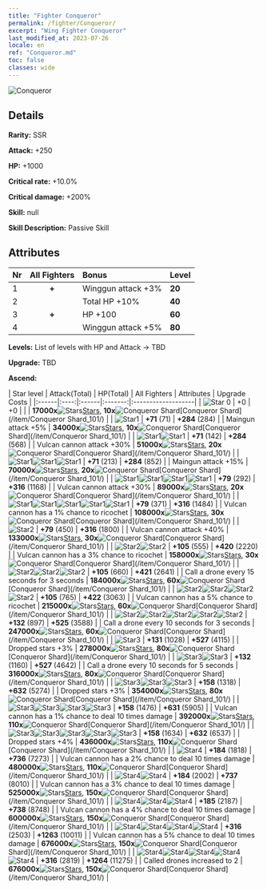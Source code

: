 ```yaml
---
title: "Fighter Conqueror"
permalink: /fighter/Conqueror/
excerpt: "Wing Fighter Conqueror"
last_modified_at: 2023-07-26
locale: en
ref: "Conqueror.md"
toc: false
classes: wide
---
```



 ![Conqueror](/images/ship/fj_img101.png)

## Details

 **Rarity:** SSR 

 **Attack:** +250

 **HP:** +1000

 **Critical rate:** +10.0%

 **Critical damage:** +200%

 **Skill:** null

 **Skill Description:**  Passive Skill

## Attributes

  |  Nr | All Fighters | Bonus | Level |
  |:----|:-------------:|:--------------------|:--------|
  | 1  | **+**  | Winggun attack +3%  | **20** |
  | 2  |   | Total HP +10%  | **40** |
  | 3  | **+**  | HP +100  | **60** |
  | 4  |   | Winggun attack +5%  | **80** |


 **Levels:**  List of levels with HP and Attack -> TBD

 **Upgrade:**  TBD

 **Ascend:**  

  |  Star level | Attack(Total) | HP(Total) | All Fighters | Attributes | Upgrade Costs |
  |:------|:----:|:------|:-------:|:-------------------|
  | ![Star 0](/images/s0.png)  | +0  | +0  |  |    | **17000x**![Stars](/images/item/Stars_p.png)[Stars](/item/Stars_2/), **10x**![Conqueror Shard](/images/item/Conqueror_Shard_p.png)[Conqueror Shard](/item/Conqueror Shard_101/) |
  | ![Star1](/images/s1.png)  | **+71** (71)  | **+284** (284)  |   | Maingun attack +5%  | **34000x**![Stars](/images/item/Stars_p.png)[Stars](/item/Stars_2/), **10x**![Conqueror Shard](/images/item/Conqueror_Shard_p.png)[Conqueror Shard](/item/Conqueror Shard_101/) |
  | ![Star1](/images/s1.png)![Star1](/images/s1.png)  | **+71** (142)  | **+284** (568)  |   | Vulcan cannon attack +30%  | **51000x**![Stars](/images/item/Stars_p.png)[Stars](/item/Stars_2/), **20x**![Conqueror Shard](/images/item/Conqueror_Shard_p.png)[Conqueror Shard](/item/Conqueror Shard_101/) |
  | ![Star1](/images/s1.png)![Star1](/images/s1.png)![Star1](/images/s1.png)  | **+71** (213)  | **+284** (852)  |   | Maingun attack +15%  | **70000x**![Stars](/images/item/Stars_p.png)[Stars](/item/Stars_2/), **20x**![Conqueror Shard](/images/item/Conqueror_Shard_p.png)[Conqueror Shard](/item/Conqueror Shard_101/) |
  | ![Star1](/images/s1.png)![Star1](/images/s1.png)![Star1](/images/s1.png)![Star1](/images/s1.png)  | **+79** (292)  | **+316** (1168)  |   | Vulcan cannon attack +30%  | **89000x**![Stars](/images/item/Stars_p.png)[Stars](/item/Stars_2/), **20x**![Conqueror Shard](/images/item/Conqueror_Shard_p.png)[Conqueror Shard](/item/Conqueror Shard_101/) |
  | ![Star1](/images/s1.png)![Star1](/images/s1.png)![Star1](/images/s1.png)![Star1](/images/s1.png)![Star1](/images/s1.png)  | **+79** (371)  | **+316** (1484)  |   | Vulcan cannon has a 1% chance to ricochet  | **108000x**![Stars](/images/item/Stars_p.png)[Stars](/item/Stars_2/), **30x**![Conqueror Shard](/images/item/Conqueror_Shard_p.png)[Conqueror Shard](/item/Conqueror Shard_101/) |
  | ![Star2](/images/s2.png)  | **+79** (450)  | **+316** (1800)  |   | Vulcan cannon attack +40%  | **133000x**![Stars](/images/item/Stars_p.png)[Stars](/item/Stars_2/), **30x**![Conqueror Shard](/images/item/Conqueror_Shard_p.png)[Conqueror Shard](/item/Conqueror Shard_101/) |
  | ![Star2](/images/s2.png)![Star2](/images/s2.png)  | **+105** (555)  | **+420** (2220)  |   | Vulcan cannon has a 3% chance to ricochet  | **158000x**![Stars](/images/item/Stars_p.png)[Stars](/item/Stars_2/), **30x**![Conqueror Shard](/images/item/Conqueror_Shard_p.png)[Conqueror Shard](/item/Conqueror Shard_101/) |
  | ![Star2](/images/s2.png)![Star2](/images/s2.png)![Star2](/images/s2.png)  | **+105** (660)  | **+421** (2641)  |   | Call a drone every 15 seconds for 3 seconds  | **184000x**![Stars](/images/item/Stars_p.png)[Stars](/item/Stars_2/), **60x**![Conqueror Shard](/images/item/Conqueror_Shard_p.png)[Conqueror Shard](/item/Conqueror Shard_101/) |
  | ![Star2](/images/s2.png)![Star2](/images/s2.png)![Star2](/images/s2.png)![Star2](/images/s2.png)  | **+105** (765)  | **+422** (3063)  |   | Vulcan cannon has a 5% chance to ricochet  | **215000x**![Stars](/images/item/Stars_p.png)[Stars](/item/Stars_2/), **60x**![Conqueror Shard](/images/item/Conqueror_Shard_p.png)[Conqueror Shard](/item/Conqueror Shard_101/) |
  | ![Star2](/images/s2.png)![Star2](/images/s2.png)![Star2](/images/s2.png)![Star2](/images/s2.png)![Star2](/images/s2.png)  | **+132** (897)  | **+525** (3588)  |   | Call a drone every 10 seconds for 3 seconds  | **247000x**![Stars](/images/item/Stars_p.png)[Stars](/item/Stars_2/), **60x**![Conqueror Shard](/images/item/Conqueror_Shard_p.png)[Conqueror Shard](/item/Conqueror Shard_101/) |
  | ![Star3](/images/s3.png)  | **+131** (1028)  | **+527** (4115)  |   | Dropped stars +3%  | **278000x**![Stars](/images/item/Stars_p.png)[Stars](/item/Stars_2/), **80x**![Conqueror Shard](/images/item/Conqueror_Shard_p.png)[Conqueror Shard](/item/Conqueror Shard_101/) |
  | ![Star3](/images/s3.png)![Star3](/images/s3.png)  | **+132** (1160)  | **+527** (4642)  |   | Call a drone every 10 seconds for 5 seconds  | **316000x**![Stars](/images/item/Stars_p.png)[Stars](/item/Stars_2/), **80x**![Conqueror Shard](/images/item/Conqueror_Shard_p.png)[Conqueror Shard](/item/Conqueror Shard_101/) |
  | ![Star3](/images/s3.png)![Star3](/images/s3.png)![Star3](/images/s3.png)  | **+158** (1318)  | **+632** (5274)  |   | Dropped stars +3%  | **354000x**![Stars](/images/item/Stars_p.png)[Stars](/item/Stars_2/), **80x**![Conqueror Shard](/images/item/Conqueror_Shard_p.png)[Conqueror Shard](/item/Conqueror Shard_101/) |
  | ![Star3](/images/s3.png)![Star3](/images/s3.png)![Star3](/images/s3.png)![Star3](/images/s3.png)  | **+158** (1476)  | **+631** (5905)  |   | Vulcan cannon has a 1% chance to deal 10 times damage   | **392000x**![Stars](/images/item/Stars_p.png)[Stars](/item/Stars_2/), **110x**![Conqueror Shard](/images/item/Conqueror_Shard_p.png)[Conqueror Shard](/item/Conqueror Shard_101/) |
  | ![Star3](/images/s3.png)![Star3](/images/s3.png)![Star3](/images/s3.png)![Star3](/images/s3.png)![Star3](/images/s3.png)  | **+158** (1634)  | **+632** (6537)  |   | Dropped stars +4%  | **436000x**![Stars](/images/item/Stars_p.png)[Stars](/item/Stars_2/), **110x**![Conqueror Shard](/images/item/Conqueror_Shard_p.png)[Conqueror Shard](/item/Conqueror Shard_101/) |
  | ![Star4](/images/s4.png)  | **+184** (1818)  | **+736** (7273)  |   | Vulcan cannon has a 2% chance to deal 10 times damage   | **480000x**![Stars](/images/item/Stars_p.png)[Stars](/item/Stars_2/), **110x**![Conqueror Shard](/images/item/Conqueror_Shard_p.png)[Conqueror Shard](/item/Conqueror Shard_101/) |
  | ![Star4](/images/s4.png)![Star4](/images/s4.png)  | **+184** (2002)  | **+737** (8010)  |   | Vulcan cannon has a 3% chance to deal 10 times damage   | **525000x**![Stars](/images/item/Stars_p.png)[Stars](/item/Stars_2/), **150x**![Conqueror Shard](/images/item/Conqueror_Shard_p.png)[Conqueror Shard](/item/Conqueror Shard_101/) |
  | ![Star4](/images/s4.png)![Star4](/images/s4.png)![Star4](/images/s4.png)  | **+185** (2187)  | **+738** (8748)  |   | Vulcan cannon has a 4% chance to deal 10 times damage   | **600000x**![Stars](/images/item/Stars_p.png)[Stars](/item/Stars_2/), **150x**![Conqueror Shard](/images/item/Conqueror_Shard_p.png)[Conqueror Shard](/item/Conqueror Shard_101/) |
  | ![Star4](/images/s4.png)![Star4](/images/s4.png)![Star4](/images/s4.png)![Star4](/images/s4.png)  | **+316** (2503)  | **+1263** (10011)  |   | Vulcan cannon has a 5% chance to deal 10 times damage   | **676000x**![Stars](/images/item/Stars_p.png)[Stars](/item/Stars_2/), **150x**![Conqueror Shard](/images/item/Conqueror_Shard_p.png)[Conqueror Shard](/item/Conqueror Shard_101/) |
  | ![Star4](/images/s4.png)![Star4](/images/s4.png)![Star4](/images/s4.png)![Star4](/images/s4.png)![Star4](/images/s4.png)  | **+316** (2819)  | **+1264** (11275)  |   | Called drones increased to 2  | **676000x**![Stars](/images/item/Stars_p.png)[Stars](/item/Stars_2/), **150x**![Conqueror Shard](/images/item/Conqueror_Shard_p.png)[Conqueror Shard](/item/Conqueror Shard_101/) |

